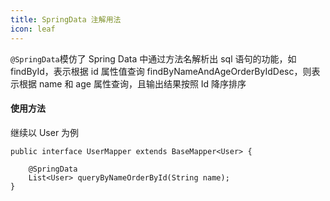 ```yaml
---
title: SpringData 注解用法
icon: leaf
---
```


`@SpringData`模仿了 Spring Data 中通过方法名解析出 sql 语句的功能，如 findById，表示根据 id 属性值查询
findByNameAndAgeOrderByIdDesc，则表示根据 name 和 age 属性查询，且输出结果按照 Id 降序排序

#### 使用方法
继续以 User 为例
```java{3}
public interface UserMapper extends BaseMapper<User> {

    @SpringData
    List<User> queryByNameOrderById(String name);
}
```